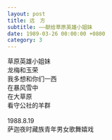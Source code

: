 ```yaml
---
layout: post
title: 远　方
subtitle: ——献给草原英雄小姐妹
date: 1989-03-26 00:00:00 +0800
category: 3
---
```


草原英雄小姐妹<br>
龙梅和玉荣<br>
我多想和你们一西<br>
在暴风雪中<br>
在大草原<br>
看守公社的羊群<br>
<br>
1988.8.19<br>
萨迦夜时藏族青年男女歌舞嬉戏